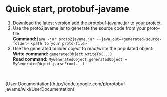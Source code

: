 # Quick start, protobuf-javame #

  1. [Download](http://code.google.com/p/protobuf-javame/downloads/list) the latest version add the protobuf-javame.jar to your project.
  1. Use the proto2javame.jar to generate the source code from your proto-file.<br />**Command:**`java -jar proto2javame.jar --java_out=<generated-source-folder> <path to your proto-file>`
  1. Use the generated builder object to read/write the populated object:<br />**Write command:** `generatedObject.writeTo(...)`<br />**Read command:** `MyGeneratedObject generatedObject = MyGeneratedObject.parseFrom(...)`
<br />
<br />
[User Documentation](http://code.google.com/p/protobuf-javame/wiki/UserDocumentation)